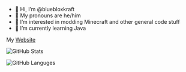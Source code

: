 - 👋 Hi, I’m @bluebloxkraft
- 👨 My pronouns are he/him
- 👀 I’m interested in modding Minecraft and other general code stuff
- 🌱 I’m currently learning Java

My [Website](https://bluebloxkraft.github.io)

![GitHub Stats](https://github-readme-stats.vercel.app/api?username=BlueBloxKraft&show_icons=true&theme=dark)

![GitHub Languges](https://github-readme-stats.vercel.app/api/top-langs/?username=BlueBloxKraft&layout=compact&theme=radical)

<!---
BlueBloxKraft/BlueBloxKraft is a ✨ special ✨ repository because its `README.md` (this file) appears on your GitHub profile.
You can click the Preview link to take a look at your changes.
--->
